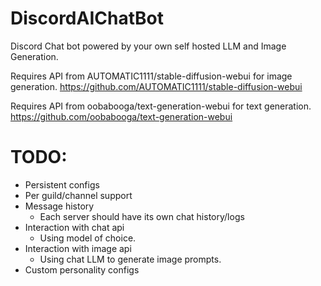 # DiscordAIChatBot
Discord Chat bot powered by your own self hosted LLM and Image Generation.

Requires API from AUTOMATIC1111/stable-diffusion-webui for image generation.
https://github.com/AUTOMATIC1111/stable-diffusion-webui

Requires API from oobabooga/text-generation-webui for text generation.
https://github.com/oobabooga/text-generation-webui

# TODO:
- Persistent configs
- Per guild/channel support
- Message history
  - Each server should have its own chat history/logs
- Interaction with chat api
  - Using model of choice.
- Interaction with image api
  - Using chat LLM to generate image prompts.
- Custom personality configs

